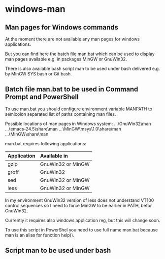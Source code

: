 


windows-man
================================================================================



Man pages for Windows commands
--------------------------------------------------------------------------------

At the moment there are not available any man pages for windows applications.

But you can find here the batch file man.bat which can be used to display man
pages available e.g. in packages MinGW or GnuWin32.

There is also available bash script man to be used under bash delivered e.g. by
MinGW SYS bash or Git bash.


Batch file man.bat to be used in Command Prompt and PowerShell
--------------------------------------------------------------------------------

To use man.bat you should configure environment variable MANPATH to semicolon
separated list of paths containing man files.

Possible locations of man pages in Windows system:
...\GnuWin32\man
...\emacs-24.5\share\man
...\MinGW\msys\1.0\share\man
...\MinGW\share\man

man.bat requires following applications:

| Application | Available in      |
|:------------|:------------------|
| gzip        | GnuWin32 or MinGW |
| groff       | GnuWin32          |
| sed         | GnuWin32 or MinGW |
| less        | GnuWin32 or MinGW |

In my environment GnuWin32 version of less does not understand VT100 control
sequences so I need to force MinGW to be earlier in PATH, befor GnuWin32.

Currently it requires also windows application reg, but this will change soon.

To use this script in PowerShel you need to use full name man.bat because man
is an alias for function help().

Script man to be used under bash
--------------------------------------------------------------------------------

